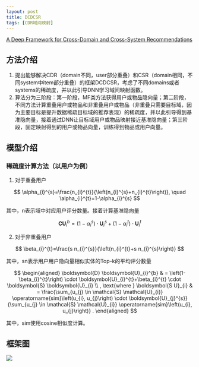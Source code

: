 ```yaml
---
layout: post
title: DCDCSR
tags: [CDR域间映射]
---
```

[A Deep Framework for Cross-Domain and Cross-System Recommendations](https://arxiv.org/abs/2009.06215)

## 方法介绍
1. 提出能够解决CDR（domain不同，user部分重叠）和CSR（domain相同，不同system中item部分重叠）的框架DCDCSR，考虑了不同domains或者systems的稀疏度，并以此引导DNN学习域间映射函数。
2. 算法分为三阶段：第一阶段，MF类方法获得用户或物品隐向量；第二阶段，不同方法计算重叠用户或物品和非重叠用户或物品（非重叠只需要目标域，因为主要目标是提升数据稀疏目标域的推荐表现）的稀疏度，并以此引导得到基准隐向量，接着通过DNN让目标域用户或物品映射接近基准隐向量；第三阶段，固定映射得到的用户或物品向量，训练得到物品或用户向量。

## 模型介绍
### 稀疏度计算方法（以用户为例）
1. 对于重叠用户

$$
\alpha_{i}^{s}=\frac{n_{i}^{t}}{\left(n_{i}^{s}+n_{i}^{t}\right)}, \quad \alpha_{i}^{t}=1-\alpha_{i}^{s}
$$

其中，n表示域中对应用户评分数量。接着计算基准隐向量

$$
\boldsymbol{C} \boldsymbol{U}_{i}^{b}=\left(1-\alpha_{i}^{s}\right) \cdot \boldsymbol{U}_{i}^{s}+\left(1-\alpha_{i}^{t}\right) \cdot \boldsymbol{U}_{i}^{t}
$$

2. 对于非重叠用户

$$
\beta_{i}^{t}=\frac{s n_{i}^{s}}{\left(n_{i}^{t}+s n_{i}^{s}\right)}
$$

其中，sn表示用户用户隐向量相似实体的Top-k的平均评分数量

$$
\begin{aligned}
 \boldsymbol{D} \boldsymbol{U}_{i}^{b} & = \left(1-\beta_{i}^{t}\right) \cdot \boldsymbol{U}_{i}^{t}+\beta_{i}^{t} \cdot \boldsymbol{S} \boldsymbol{U}_{i} \\
, \text{where  }
\boldsymbol{S U}_{i} & = \frac{\sum_{u_{j} \in \mathcal{S} \mathcal{U}_{i}} \operatorname{sim}\left(u_{i}, u_{j}\right) \cdot \boldsymbol{U}_{j}^{s}}{\sum_{u_{j} \in \mathcal{S} \mathcal{U}_{i}} \operatorname{sim}\left(u_{i}, u_{j}\right)} .
\end{aligned}
$$

其中，sim使用cosine相似度计算。


## 框架图
![](/PreRec_CDR/assets/fig/17.png)
